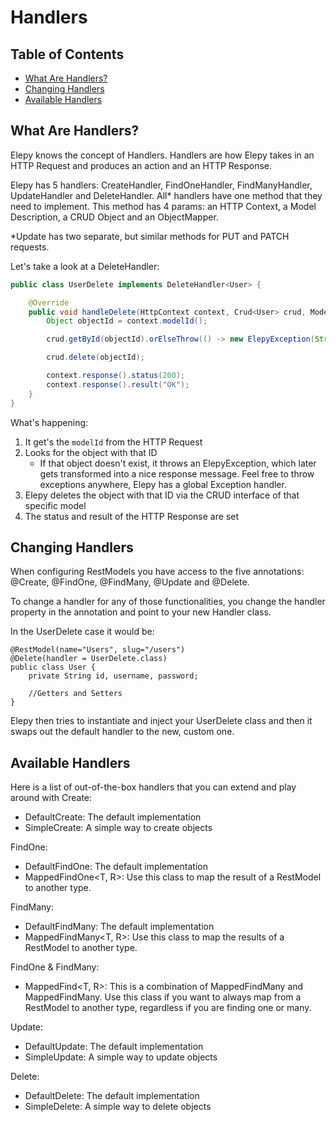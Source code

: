 # Handlers
## Table of Contents
* [What Are Handlers?](#what-are-handlers-)
* [Changing Handlers](#changing-handlers)
* [Available Handlers](#available-handlers)

## What Are Handlers?
Elepy knows the concept of Handlers. Handlers are how Elepy takes in an HTTP Request and produces an action and an HTTP Response.

Elepy has 5 handlers: CreateHandler, FindOneHandler, FindManyHandler, UpdateHandler and DeleteHandler. All* handlers have one method that they need to implement. This method has 4 params:  an HTTP Context, a Model Description, a CRUD Object and an ObjectMapper.

*Update has two separate, but similar methods for PUT and PATCH requests.

Let's take a look at a DeleteHandler:
```java
public class UserDelete implements DeleteHandler<User> {

    @Override
    public void handleDelete(HttpContext context, Crud<User> crud, ModelDescription<User> modelDescription, ObjectMapper objectMapper) {
        Object objectId = context.modelId();

        crud.getById(objectId).orElseThrow(() -> new ElepyException(String.format("No %s found", modelDescription.getName()), 404));

        crud.delete(objectId);

        context.response().status(200);
        context.response().result("OK");
    }
}
```
What's happening:
1. It get's the `modelId` from the HTTP Request
2. Looks for the object with that ID
    * If that object doesn't exist, it throws an ElepyException, which later gets transformed into a nice response message. Feel free to throw exceptions anywhere, Elepy has a global Exception handler.
3. Elepy deletes the object with that ID via the CRUD interface of that specific model
4. The status and result of the HTTP Response are set

## Changing Handlers
When configuring RestModels you have access to the five annotations: @Create, @FindOne, @FindMany, @Update and @Delete.

To change a handler for any of those functionalities, you change the handler property in the annotation and point to your new Handler class.

In the UserDelete case it would be:
```
@RestModel(name="Users", slug="/users")
@Delete(handler = UserDelete.class)
public class User {
    private String id, username, password;

    //Getters and Setters
}
```
Elepy then tries to instantiate and inject your UserDelete class and then it swaps out the default handler to the new, custom one.

## Available Handlers
Here is a list of out-of-the-box handlers that you can extend and play around with
Create:
* DefaultCreate<T>: The default implementation
* SimpleCreate<T>: A simple way to create objects

FindOne:
* DefaultFindOne<T>: The default implementation
* MappedFindOne<T, R>: Use this class to map the result of a RestModel to another type.

FindMany:
* DefaultFindMany<T>: The default implementation
* MappedFindMany<T, R>: Use this class to map the results of a RestModel to another type.

FindOne & FindMany:
* MappedFind<T, R>: This is a combination of MappedFindMany and MappedFindMany. Use this class if you want to always map from a RestModel to another type, regardless if you are finding one or many.

Update:
* DefaultUpdate<T>:  The default implementation
* SimpleUpdate<T>: A simple way to update objects

Delete:
* DefaultDelete<T>: The default implementation
* SimpleDelete<T>: A simple way to delete objects


